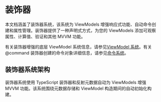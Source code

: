 # 装饰器

本文档涵盖了装饰器系统，该系统为 ViewModels 增强响应式功能、自动命令创建和属性管理。装饰器提供了一种声明式方式，为您的 ViewModels 添加可观察属性、计算值、验证和其他 MVVM 功能。

有关装饰器增强的底层 ViewModel 系统信息，请参见[ViewModel 系统](04-03-02-01-viewmodel-system.md)。有关 @command 装饰器创建的命令对象详细信息，请参见[命令系统](04-03-02-03-command-system.md)。

## 装饰器系统架构

装饰器系统使用 TypeScript 装饰器和反射元数据自动为 ViewModels 增强 MVVM 功能。该系统围绕元数据存储和 ViewModel 构造期间的自动初始化构建。